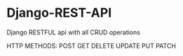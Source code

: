 # Django-REST-API
Django RESTFUL api with all CRUD operations

HTTP METHODS:
POST GET DELETE UPDATE PUT PATCH

